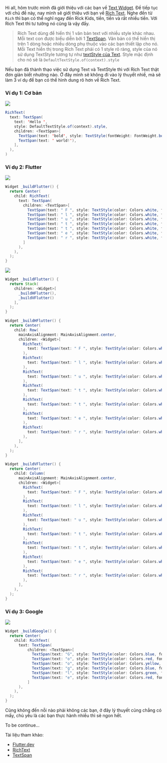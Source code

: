 Hi all, hôm trước mình đã giới thiệu với các bạn về [Text Widget](https://viblo.asia/p/text-and-textstyle-in-flutter-aWj53N6pl6m). Đề tiếp tục với chủ đề này, nay mình sẽ giới thiệu với bạn về [Rich Text](https://api.flutter.dev/flutter/widgets/RichText-class.html). Nghe đến từ `Rich` thì bạn có thể nghĩ ngay đến Rick Kids, tiền, tiền và rất nhiều tiền. Với Rich Text thì tư tưởng nó cũng là vậy đấy.

> Rich Text dùng để hiển thị 1 văn bản text với nhiều style khác nhau. Mỗi text con được biểu diễn bởi 1 [TextSpan](https://api.flutter.dev/flutter/painting/TextSpan-class.html). Văn bản có thể hiển thị trên 1 dòng hoặc nhiều dòng phụ thuộc vào các bạn thiết lập cho nó.
> Mỗi Text hiển thị trong Rich Text phải có 1 style rõ ràng, style của nó sử dụng TextStyle tương tự như [textStyle của Text](https://viblo.asia/p/text-and-textstyle-in-flutter-aWj53N6pl6m#_5-style-4). Style mặc định cho nó sẽ là `DefaultTextStyle.of(context).style`

Nếu bạn đã thành thạo việc sử dụng Text và TextStyle thì với Rich Text thật đơn giản biết nhường nào. Ở đây mình sẽ không đi vào lý thuyết nhiề, mà sẽ làm 3 ví dụ để bạn có thể hình dung rõ hơn về Rich Text.

### Ví dụ 1: Cơ bản
![](https://images.viblo.asia/e8700630-a29d-4242-973c-546fab421c1f.png)
```java
RichText(
  text: TextSpan(
    text: 'Hello ',
    style: DefaultTextStyle.of(context).style,
    children: <TextSpan>[
      TextSpan(text: 'bold', style: TextStyle(fontWeight: FontWeight.bold, fontSize: 40)),
      TextSpan(text: ' world!'),
    ],
  ),
)
```

### Ví dụ 2: Flutter
![](https://images.viblo.asia/070bfd15-0c40-4e06-9012-1af9fbdeec99.png)
```java
Widget _buildFlutter() {
  return Center(
    child: RichText(
      text: TextSpan(
        children: <TextSpan>[
          TextSpan(text: " F ", style: TextStyle(color: Colors.white, fontSize: 60, fontWeight: FontWeight.w300, backgroundColor: Colors.blue[300])),
          TextSpan(text: " l ", style: TextStyle(color: Colors.white, fontSize: 60, fontWeight: FontWeight.w300, backgroundColor: Colors.blue[400])),
          TextSpan(text: " u ", style: TextStyle(color: Colors.white, fontSize: 60, fontWeight: FontWeight.w300, backgroundColor: Colors.blue[500])),
          TextSpan(text: " t ", style: TextStyle(color: Colors.white, fontSize: 60, fontWeight: FontWeight.w300, backgroundColor: Colors.blue[600])),
          TextSpan(text: " t ", style: TextStyle(color: Colors.white, fontSize: 60, fontWeight: FontWeight.w300, backgroundColor: Colors.blue[700])),
          TextSpan(text: " e ", style: TextStyle(color: Colors.white, fontSize: 60, fontWeight: FontWeight.w300, backgroundColor: Colors.blue[800])),
          TextSpan(text: " r ", style: TextStyle(color: Colors.white, fontSize: 60, fontWeight: FontWeight.w300, backgroundColor: Colors.blue[900])),
        ]
      ),
    ),
  );
}
```

![](https://images.viblo.asia/dd35acc3-5d0b-4627-83d0-a1ec938a5a68.png)
```java
Widget _buildFlutter() {
  return Stack(
    children: <Widget>[
      _buildHFlutter(),
      _buildVFlutter()
    ],
  );
}

Widget _buildHFlutter() {
  return Center(
    child: Row(
      mainAxisAlignment: MainAxisAlignment.center,
      children: <Widget>[
        RichText(
          text: TextSpan(text: " F ", style: TextStyle(color: Colors.white, fontSize: 60, fontWeight: FontWeight.w300, backgroundColor: Colors.blue[900])),
        ),
        RichText(
          text: TextSpan(text: " l ", style: TextStyle(color: Colors.white, fontSize: 60, fontWeight: FontWeight.w300, backgroundColor: Colors.blue[800])),
        ),
        RichText(
          text: TextSpan(text: " u ", style: TextStyle(color: Colors.white, fontSize: 60, fontWeight: FontWeight.w300, backgroundColor: Colors.blue[700])),
        ),
        RichText(
          text: TextSpan(text: " t ", style: TextStyle(color: Colors.white, fontSize: 60, fontWeight: FontWeight.w300, backgroundColor: Colors.blue[600])),
        ),
        RichText(
          text: TextSpan(text: " t ", style: TextStyle(color: Colors.white, fontSize: 60, fontWeight: FontWeight.w300, backgroundColor: Colors.blue[700])),
        ),
        RichText(
          text: TextSpan(text: " e ", style: TextStyle(color: Colors.white, fontSize: 60, fontWeight: FontWeight.w300, backgroundColor: Colors.blue[800])),
        ),
        RichText(
          text: TextSpan(text: " r ", style: TextStyle(color: Colors.white, fontSize: 60, fontWeight: FontWeight.w300, backgroundColor: Colors.blue[900])),
        ),
      ],
    ),
  );
}

Widget _buildVFlutter() {
  return Center(
    child: Column(
      mainAxisAlignment: MainAxisAlignment.center,
      children: <Widget>[
        RichText(
          text: TextSpan(text: " F ", style: TextStyle(color: Colors.white, fontSize: 60, fontWeight: FontWeight.w300, backgroundColor: Colors.blue[900])),
        ),
        RichText(
          text: TextSpan(text: " l ", style: TextStyle(color: Colors.white, fontSize: 60, fontWeight: FontWeight.w300, backgroundColor: Colors.blue[800])),
        ),
        RichText(
          text: TextSpan(text: " u ", style: TextStyle(color: Colors.white, fontSize: 60, fontWeight: FontWeight.w300, backgroundColor: Colors.blue[700])),
        ),
        RichText(
          text: TextSpan(text: " t ", style: TextStyle(color: Colors.white, fontSize: 60, fontWeight: FontWeight.w300, backgroundColor: Colors.blue[600])),
        ),
        RichText(
          text: TextSpan(text: " t ", style: TextStyle(color: Colors.white, fontSize: 60, fontWeight: FontWeight.w300, backgroundColor: Colors.blue[700])),
        ),
        RichText(
          text: TextSpan(text: " e ", style: TextStyle(color: Colors.white, fontSize: 60, fontWeight: FontWeight.w300, backgroundColor: Colors.blue[800])),
        ),
        RichText(
          text: TextSpan(text: " r ", style: TextStyle(color: Colors.white, fontSize: 60, fontWeight: FontWeight.w300, backgroundColor: Colors.blue[900])),
        ),
      ],
    ),
  );
}
```


### Ví dụ 3: Google
![](https://images.viblo.asia/713e431a-85dc-4ac1-b9cf-bed2a87f9432.png)
```java
Widget _buildGoogle() {
  return Center(
    child: RichText(
      text: TextSpan(
          children: <TextSpan>[
            TextSpan(text: "G", style: TextStyle(color: Colors.blue, fontSize: 60, fontWeight: FontWeight.bold,)),
            TextSpan(text: "o", style: TextStyle(color: Colors.red, fontSize: 60, fontWeight: FontWeight.bold, fontFamily: "DancingScript")),
            TextSpan(text: "o", style: TextStyle(color: Colors.yellow, fontSize: 60, fontWeight: FontWeight.bold, fontFamily: "DancingScript")),
            TextSpan(text: "g", style: TextStyle(color: Colors.blue, fontSize: 60, fontWeight: FontWeight.bold,)),
            TextSpan(text: "l", style: TextStyle(color: Colors.green, fontSize: 60, fontWeight: FontWeight.bold)),
            TextSpan(text: "e", style: TextStyle(color: Colors.red, fontSize: 60, fontWeight: FontWeight.bold)),
          ]
      ),
    ),
  );
}
```

Cũng không đến nỗi nào phải không các bạn, ở đây lý thuyết cũng chẳng có mấy, chủ yếu là các bạn thực hành nhiều thì sẽ ngon hết.

To be continue...

Tài liệu tham khảo:
* [Flutter.dev](https://flutter.dev/)
* [RichText](https://api.flutter.dev/flutter/widgets/RichText-class.html)
* [TextSpan](https://api.flutter.dev/flutter/painting/TextSpan-class.html)